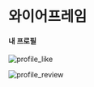 # 와이어프레임

#### 내 프로필

![profile_like](/uploads/49f8f5711ddd3803e02f9e20ee569803/profile_like.png)

![profile_review](/uploads/add51d5effa6fdfc88d535db3dcba558/profile_review.png)

